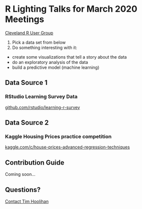 # R Lighting Talks for March 2020 Meetings
[Cleveland R User Group](http://meetu.ps/c/q7Xn/16P01/a)

1. Pick a data set from below
2. Do something interesting with it:
  * create some visualizations that tell a story about the data
  * do an exploratory analysis of the data
  * build a predictive model (machine learning)

## Data Source 1
### RStudio Learning Survey Data
[github.com/rstudio/learning-r-survey](https://github.com/rstudio/learning-r-survey)

## Data Source 2
### Kaggle Housing Prices practice competition
[kaggle.com/c/house-prices-advanced-regression-techniques](https://www.kaggle.com/c/house-prices-advanced-regression-techniques)

## Contribution Guide
Coming soon...

## Questions?
[Contact Tim Hoolihan](mailto:tim@hoolihan.net)
